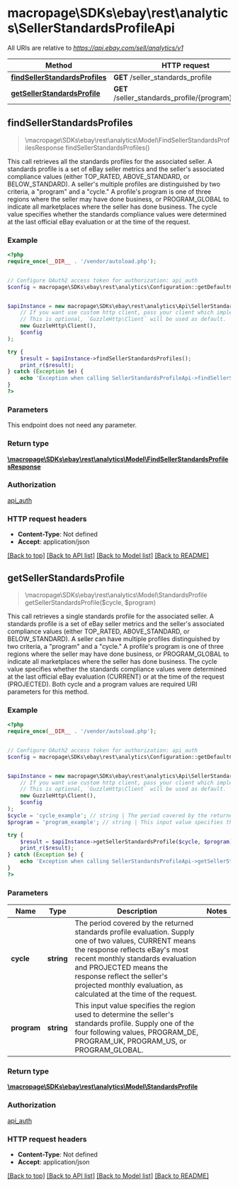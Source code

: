 # macropage\SDKs\ebay\rest\analytics\SellerStandardsProfileApi

All URIs are relative to *https://api.ebay.com/sell/analytics/v1*

Method | HTTP request | Description
------------- | ------------- | -------------
[**findSellerStandardsProfiles**](SellerStandardsProfileApi.md#findSellerStandardsProfiles) | **GET** /seller_standards_profile | 
[**getSellerStandardsProfile**](SellerStandardsProfileApi.md#getSellerStandardsProfile) | **GET** /seller_standards_profile/{program}/{cycle} | 



## findSellerStandardsProfiles

> \macropage\SDKs\ebay\rest\analytics\Model\FindSellerStandardsProfilesResponse findSellerStandardsProfiles()



This call retrieves all the standards profiles for the associated seller. A standards profile is a set of eBay seller metrics and the seller's associated compliance values (either TOP_RATED, ABOVE_STANDARD, or BELOW_STANDARD). A seller's multiple profiles are distinguished by two criteria, a &quot;program&quot; and a &quot;cycle.&quot; A profile's program is one of three regions where the seller may have done business, or PROGRAM_GLOBAL to indicate all marketplaces where the seller has done business. The cycle value specifies whether the standards compliance values were determined at the last official eBay evaluation or at the time of the request.

### Example

```php
<?php
require_once(__DIR__ . '/vendor/autoload.php');


// Configure OAuth2 access token for authorization: api_auth
$config = macropage\SDKs\ebay\rest\analytics\Configuration::getDefaultConfiguration()->setAccessToken('YOUR_ACCESS_TOKEN');


$apiInstance = new macropage\SDKs\ebay\rest\analytics\Api\SellerStandardsProfileApi(
    // If you want use custom http client, pass your client which implements `GuzzleHttp\ClientInterface`.
    // This is optional, `GuzzleHttp\Client` will be used as default.
    new GuzzleHttp\Client(),
    $config
);

try {
    $result = $apiInstance->findSellerStandardsProfiles();
    print_r($result);
} catch (Exception $e) {
    echo 'Exception when calling SellerStandardsProfileApi->findSellerStandardsProfiles: ', $e->getMessage(), PHP_EOL;
}
?>
```

### Parameters

This endpoint does not need any parameter.

### Return type

[**\macropage\SDKs\ebay\rest\analytics\Model\FindSellerStandardsProfilesResponse**](../Model/FindSellerStandardsProfilesResponse.md)

### Authorization

[api_auth](../../README.md#api_auth)

### HTTP request headers

- **Content-Type**: Not defined
- **Accept**: application/json

[[Back to top]](#) [[Back to API list]](../../README.md#documentation-for-api-endpoints)
[[Back to Model list]](../../README.md#documentation-for-models)
[[Back to README]](../../README.md)


## getSellerStandardsProfile

> \macropage\SDKs\ebay\rest\analytics\Model\StandardsProfile getSellerStandardsProfile($cycle, $program)



This call retrieves a single standards profile for the associated seller. A standards profile is a set of eBay seller metrics and the seller's associated compliance values (either TOP_RATED, ABOVE_STANDARD, or BELOW_STANDARD). A seller can have multiple profiles distinguished by two criteria, a &quot;program&quot; and a &quot;cycle.&quot; A profile's program is one of three regions where the seller may have done business, or PROGRAM_GLOBAL to indicate all marketplaces where the seller has done business. The cycle value specifies whether the standards compliance values were determined at the last official eBay evaluation (CURRENT) or at the time of the request (PROJECTED). Both cycle and a program values are required URI parameters for this method.

### Example

```php
<?php
require_once(__DIR__ . '/vendor/autoload.php');


// Configure OAuth2 access token for authorization: api_auth
$config = macropage\SDKs\ebay\rest\analytics\Configuration::getDefaultConfiguration()->setAccessToken('YOUR_ACCESS_TOKEN');


$apiInstance = new macropage\SDKs\ebay\rest\analytics\Api\SellerStandardsProfileApi(
    // If you want use custom http client, pass your client which implements `GuzzleHttp\ClientInterface`.
    // This is optional, `GuzzleHttp\Client` will be used as default.
    new GuzzleHttp\Client(),
    $config
);
$cycle = 'cycle_example'; // string | The period covered by the returned standards profile evaluation. Supply one of two values, CURRENT means the response reflects eBay's most recent monthly standards evaluation and PROJECTED means the response reflect the seller's projected monthly evaluation, as calculated at the time of the request.
$program = 'program_example'; // string | This input value specifies the region used to determine the seller's standards profile. Supply one of the four following values, PROGRAM_DE, PROGRAM_UK, PROGRAM_US, or PROGRAM_GLOBAL.

try {
    $result = $apiInstance->getSellerStandardsProfile($cycle, $program);
    print_r($result);
} catch (Exception $e) {
    echo 'Exception when calling SellerStandardsProfileApi->getSellerStandardsProfile: ', $e->getMessage(), PHP_EOL;
}
?>
```

### Parameters


Name | Type | Description  | Notes
------------- | ------------- | ------------- | -------------
 **cycle** | **string**| The period covered by the returned standards profile evaluation. Supply one of two values, CURRENT means the response reflects eBay&#39;s most recent monthly standards evaluation and PROJECTED means the response reflect the seller&#39;s projected monthly evaluation, as calculated at the time of the request. |
 **program** | **string**| This input value specifies the region used to determine the seller&#39;s standards profile. Supply one of the four following values, PROGRAM_DE, PROGRAM_UK, PROGRAM_US, or PROGRAM_GLOBAL. |

### Return type

[**\macropage\SDKs\ebay\rest\analytics\Model\StandardsProfile**](../Model/StandardsProfile.md)

### Authorization

[api_auth](../../README.md#api_auth)

### HTTP request headers

- **Content-Type**: Not defined
- **Accept**: application/json

[[Back to top]](#) [[Back to API list]](../../README.md#documentation-for-api-endpoints)
[[Back to Model list]](../../README.md#documentation-for-models)
[[Back to README]](../../README.md)

